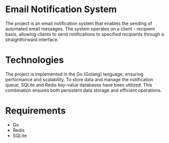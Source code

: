 # Email Notification System
The project is an email notification system that enables the sending of automated email messages. The system operates on a client - recipient basis, allowing clients to send notifications to specified recipients through a straightforward interface.

# Technologies
The project is implemented in the Go (Golang) language, ensuring performance and scalability. To store data and manage the notification queue, SQLite and Redis key-value databases have been utilized. This combination ensures both persistent data storage and efficient operations.

# Requirements
- Go
- Redis
- SQLite
